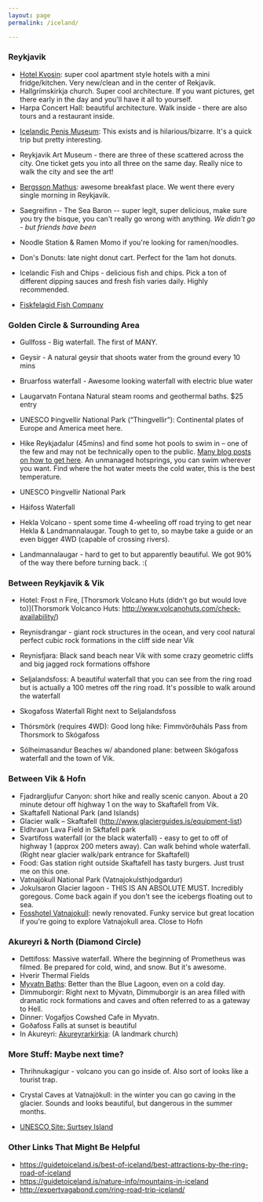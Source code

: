 ```yaml
---
layout: page
permalink: /iceland/

---
```


### Reykjavik
  - [Hotel Kvosin](http://kvosinhotel.is/): super cool apartment style hotels with a mini fridge/kitchen. Very new/clean and in the center of Rekjavik.
  - Hallgrímskirkja church. Super cool architecture. If you want pictures, get there early in the day and you'll have it all to yourself.
  - Harpa Concert Hall: beautiful architecture. Walk inside - there are also tours and a restaurant inside.
<!--   - MUSEUM: THE CULTURE HOUSE : Hverfisgata 15, Reykjavik -->
  - [Icelandic Penis Museum](http://phallus.is/en/): This exists and is hilarious/bizarre. It's a quick trip but pretty interesting.

  - Reykjavik Art Museum - there are three of these scattered across the city. One ticket gets you into all three on the same day. Really nice to walk the city and see the art!

<!--  - Mokka for Coffee - good coffee, particular the Mocha, they use legit chocolate, also their breakfast menu is off the chain. try the big slice of toast with marmalade and cheese. it's a strange icelandic breakfast thing, delicious.-->
 - [Bergsson Mathus](http://www.bergsson.net/mathus): awesome breakfast place. We went there every single morning in Reykjavik.
<!--  - Tapas Barinn for dinner! -->

  - Saegreifinn - The Sea Baron -- super legit, super delicious, make sure you try the bisque, you can't really go wrong with anything. *We didn't go - but friends have been*

  - Noodle Station & Ramen Momo if you're looking for ramen/noodles.
  - Don's Donuts: late night donut cart. Perfect for the 1am hot donuts.
  - Icelandic Fish and Chips - delicious fish and chips. Pick a ton of different dipping sauces and fresh fish varies daily. Highly recommended.

  - [Fiskfelagid Fish Company](http://www.fiskfelagid.is/en/)

### Golden Circle & Surrounding Area

- Gullfoss - Big waterfall. The first of MANY.

- Geysir - A natural geysir that shoots water from the ground every 10 mins

- Bruarfoss waterfall - Awesome looking waterfall with electric blue water

- Laugarvatn Fontana Natural steam rooms and geothermal baths. $25 entry

- UNESCO Þingvellir National Park (“Thingvellir”): Continental plates of Europe and America meet here.

- Hike Reykjadalur (45mins) and find some hot pools to swim in – one of the few and may not be technically open to the public. [Many blog posts on how to get here](http://www.fontana.is/en/openinghoursandservices). An unmanaged hotsprings, you can swim wherever you want. Find where the hot water meets the cold water, this is the best temperature.

- UNESCO Þingvellir National Park

- Háifoss Waterfall

- Hekla Volcano - spent some time 4-wheeling off road trying to get near Hekla & Landmannalaugar. Tough to get to, so maybe take a guide or an even bigger 4WD (capable of crossing rivers).

- Landmannalaugar - hard to get to but apparently beautiful. We got 90% of the way there before turning back. :(

### Between Reykjavik & Vik

 - Hotel: Frost n Fire, [Thorsmork Volcano Huts (didn't go but would love to)](Thorsmork Volcanco Huts: http://www.volcanohuts.com/check-availability/)
- Reynisdrangar - giant rock structures in the ocean, and very cool natural perfect cubic rock formations in the cliff side near Vik

- Reynisfjara: Black sand beach near Vik with some crazy geometric cliffs and big jagged rock formations offshore

- Seljalandsfoss: A beautiful waterfall that you can see from the ring road but is actually a 100 metres off the ring road. It's possible to walk around the waterfall

- Skogafoss Waterfall Right next to Seljalandsfoss

- Thórsmörk (requires 4WD): Good long hike: Fimmvörðuháls Pass from Thorsmork to Skógafoss

- Sólheimasandur Beaches w/ abandoned plane: between Skógafoss waterfall and the town of Vik.

### Between Vik & Hofn

 - Fjadrargljufur Canyon: short hike and really scenic canyon. About a 20 minute detour off highway 1 on the way to Skaftafell from Vik.
 - Skaftafell National Park (and Islands)
 - Glacier walk – Skaftafell (http://www.glacierguides.is/equipment-list)
 - Eldhraun Lava Field in Skftafell park
 - Svartifoss waterfall (or the black waterfall) - easy to get to off of highway 1 (approx 200 meters away). Can walk behind whole waterfall. (Right near glacier walk/park entrance for Skaftafell)
  - Food: Gas station right outside Skaftafell has tasty burgers. Just trust me on this one.
 - Vatnajökull National Park (Vatnajokulsthjodgardur)
 - Jokulsaron Glacier lagoon - THIS IS AN ABSOLUTE MUST. Incredibly goregous. Come back again if you don't see the icebergs floating out to sea.
 - [Fosshotel Vatnajokull](http://www.fosshotel.is/hotels/fosshotel-in-the-south-east/fosshotel-vatnajokull/): newly renovated. Funky service but great location if you're going to explore Vatnajokull area. Close to Hofn



### Akureyri & North (Diamond Circle)

- Dettifoss: Massive waterfall. Where the beginning of Prometheus was filmed. Be prepared for cold, wind, and snow. But it's awesome.
- Hverir Thermal Fields
- [Myvatn Baths](http://www.myvatnnaturebaths.is/en/lagoon): Better than the Blue Lagoon, even on a cold day.
- Dimmuborgir: Right next to Mývatn, Dimmuborgir is an area filled with dramatic rock formations and caves and often referred to as a gateway to Hell.
- Dinner: Vogafjos Cowshed Cafe in Myvatn.
- Goðafoss Falls at sunset is beautiful
- In Akureyri: [Akureyrarkirkja](www.akirkja.is): (A landmark church)

### More Stuff: Maybe next time?

 - Thrihnukagigur - volcano you can go inside of. Also sort of looks like a tourist trap.

 - Crystal Caves at Vatnajökull: in the winter you can go caving in the glacier. Sounds and looks beautiful, but dangerous in the summer months.

 - [UNESCO Site: Surtsey Island](http://whc.unesco.org/en/list/1267)

### Other Links That Might Be Helpful
 - https://guidetoiceland.is/best-of-iceland/best-attractions-by-the-ring-road-of-iceland
 - https://guidetoiceland.is/nature-info/mountains-in-iceland
 - http://expertvagabond.com/ring-road-trip-iceland/
